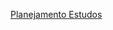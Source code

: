 <a href="https://docs.google.com/document/d/1o9KZSKY4heYUYLET_SsXMYAgRC4Ka5MbP_aTBHX3R8o/edit?usp=sharing">Planejamento Estudos</a>

